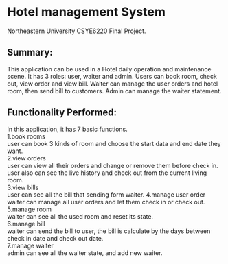 # Hotel management System

Northeastern University CSYE6220 Final Project.

## Summary:  

This application can be used in a Hotel daily operation and maintenance scene. It has 3 roles: user, waiter and admin. Users can book room, check out, view order and view bill. Waiter can manage the user orders and hotel room, then send bill to customers. Admin can manage the waiter statement.

## Functionality Performed:   

In this application, it has 7 basic functions.  
1.book rooms  
user can book 3 kinds of room and choose the start data and end date they want.  
2.view orders   
user can view all their orders and change or remove them before check in. user also can see the live history and 
check out from the current living room.  
3.view bills  
user can see all the bill that sending form waiter.
4.manage user order  
waiter can manage all user orders and let them check in or check out.  
5.manage room  
waiter can see all the used room and reset its state.  
6.manage bill  
waiter can send the bill to user, the bill is calculate by the days between
check in date and check out date.  
7.manage waiter  
admin can see all the waiter state, and add new waiter.  





